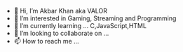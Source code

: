 - 👋 Hi, I’m Akbar Khan aka VALOR
- 👀 I’m interested in Gaming, Streaming and Programming
- 🌱 I’m currently learning ... C,JavaScript,HTML
- 💞️ I’m looking to collaborate on ...
- 📫 How to reach me ...

<!---
hivalor/hivalor is a ✨ special ✨ repository because its `README.md` (this file) appears on your GitHub profile.
You can click the Preview link to take a look at your changes.
--->
